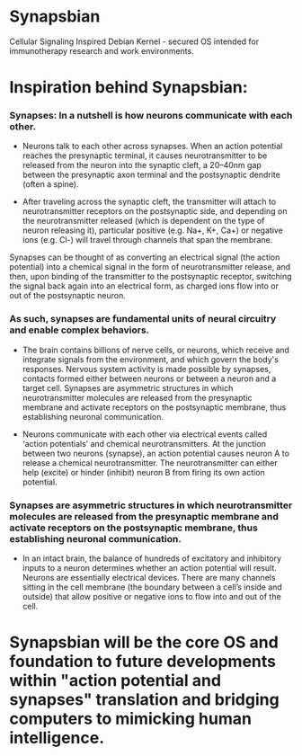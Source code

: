 # Synapsbian
Cellular Signaling Inspired Debian Kernel - secured OS intended for immunotherapy research and work environments. 

# Inspiration behind Synapsbian:

### Synapses: In a nutshell is how neurons communicate with each other.

* Neurons talk to each other across synapses. When an action potential reaches the presynaptic terminal, it causes neurotransmitter to be released from the neuron into the synaptic cleft, a 20–40nm gap between the presynaptic axon terminal and the postsynaptic dendrite (often a spine).

* After traveling across the synaptic cleft, the transmitter will attach to neurotransmitter receptors on the postsynaptic side, and depending on the neurotransmitter released (which is dependent on the type of neuron releasing it), particular positive (e.g. Na+, K+, Ca+) or negative ions (e.g. Cl-) will travel through channels that span the membrane.

Synapses can be thought of as converting an electrical signal (the action potential) into a chemical signal in the form of neurotransmitter release, and then, upon binding of the transmitter to the postsynaptic receptor, switching the signal back again into an electrical form, as charged ions flow into or out of the postsynaptic neuron.

### As such, synapses are fundamental units of neural circuitry and enable complex behaviors.

* The brain contains billions of nerve cells, or neurons, which receive and integrate signals from the environment, and which govern the body's responses. Nervous system activity is made possible by synapses, contacts formed either between neurons or between a neuron and a target cell. Synapses are asymmetric structures in which neurotransmitter molecules are released from the presynaptic membrane and activate receptors on the postsynaptic membrane, thus establishing neuronal communication. 

* Neurons communicate with each other via electrical events called ‘action potentials’ and chemical neurotransmitters.
At the junction between two neurons (synapse), an action potential causes neuron A to release a chemical neurotransmitter.
The neurotransmitter can either help (excite) or hinder (inhibit) neuron B from firing its own action potential.

### Synapses are asymmetric structures in which neurotransmitter molecules are released from the presynaptic membrane and activate receptors on the postsynaptic membrane, thus establishing neuronal communication.

* In an intact brain, the balance of hundreds of excitatory and inhibitory inputs to a neuron determines whether an action potential will result. Neurons are essentially electrical devices. There are many channels sitting in the cell membrane (the boundary between a cell’s inside and outside) that allow positive or negative ions to flow into and out of the cell.

# Synapsbian will be the core OS and foundation to future developments within "action potential and synapses" translation and bridging computers to mimicking human intelligence.    





